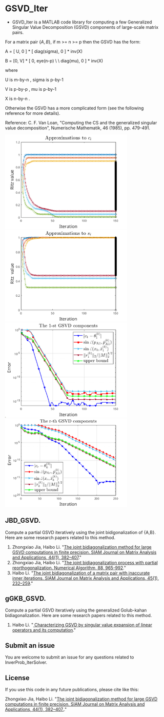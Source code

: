 # GSVD_Iter

* GSVD_Iter is a MATLAB code library for computing a few Generalized Singular Value Decomposition (GSVD) components of large-scale matrix pairs.

For a matrix pair $\{A,B\}$, if m >= n >= p then the GSVD has the form:

   A = [ U,  0 ] * [ diag(sigma),      0    ] * inv(X)
   
   B = [0, V] *  [ 0,       eye(n-p) \\ \\
                  diag(mu),        0    ] * inv(X)
                    
where

   U  is  m-by-n ,    sigma  is  p-by-1
   
   V  is  p-by-p ,    mu     is  p-by-1
   
   X  is  n-by-n .

Otherwise the GSVD has a more complicated form (see the following reference for more details).
 
Reference: C. F. Van Loan, "Computing the CS and the generalized singular value decomposition", Numerische Mathematik, 46 (1985), pp. 479-491. 

<img src="figs/ritz_A2.png" width="400" />  <img src="figs/ritz_L2.png" width="400" /> 
<img src="figs/conv2_l.png" width="400" /> <img src="figs/conv2_s.png" width="400" />


## JBD_GSVD. 
 
Compute a partial GSVD iteratively using the joint bidigonalization of {A,B}. Here are some research papers related to this method.

1. Zhongxiao Jia, Haibo Li. "[The joint bidiagonalization method for large GSVD computations in finite precision. SIAM Journal on Matrix Analysis and Applications, 44(1), 382–407](https://doi.org/10.1137/22M1483608)."
2. Zhongxiao Jia, Haibo Li. "[The joint bidiagonalization process with partial reorthogonalization. Numerical Algorithm, 88, 965-992](https://doi.org/10.1007/s11075-020-01064-8)."
3. Haibo Li. "[The joint bidiagonalization of a matrix pair with inaccurate inner iterations. SIAM Journal on Matrix Analysis and Applications, 45(1), 232–259](https://doi.org/10.1137/22M1541083)."


## gGKB_GSVD. 
 
Compute a partial GSVD iteratively using the generalized Golub-kahan bidiagonalization. Here are some research papers related to this method.

1. Haibo Li. "[ Characterizing GSVD by singular value expansion of linear operators and its computation](https://arxiv.org/abs/2404.00655)."


## Submit an issue
You are welcome to submit an issue for any questions related to InverProb_IterSolver. 

## License
If you use this code in any future publications, please cite like this:

Zhongxiao Jia, Haibo Li. "[The joint bidiagonalization method for large GSVD computations in finite precision. SIAM Journal on Matrix Analysis and Applications, 44(1), 382–407.](https://doi.org/10.1137/22M1483608)."




